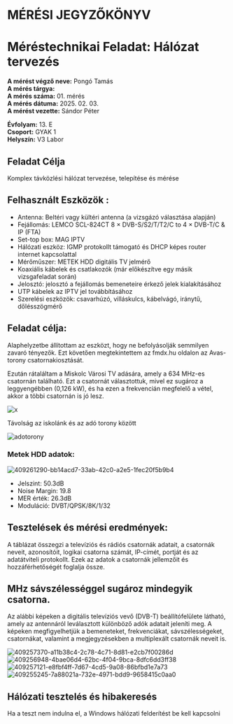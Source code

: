 
# MÉRÉSI JEGYZŐKÖNYV   
# Méréstechnikai Feladat: Hálózat tervezés      

**A mérést végző neve:** Pongó Tamás  
**A mérés tárgya:**    
**A mérés száma:** 01. mérés    
**A mérés dátuma:** 2025. 02. 03.    
**A mérést vezette:** Sándor Péter    

**Évfolyam:** 13. E  
**Csoport:** GYAK 1  
**Helyszín:** V3 Labor  

## Feladat Célja    
Komplex távközlési hálózat tervezése, telepítése és mérése  

## Felhasznált Eszközök :  
- Antenna: Beltéri vagy kültéri antenna (a vizsgázó választása alapján)
- Fejállomás: LEMCO SCL-824CT 8 × DVB-S/S2/T/T2/C to 4 × DVB-T/C & IP (FTA)
- Set-top box: MAG IPTV
- Hálózati eszköz: IGMP protokollt támogató és DHCP képes router internet kapcsolattal
- Mérőműszer: METEK HDD digitális TV jelmérő
- Koaxiális kábelek és csatlakozók (már előkészítve egy másik vizsgafeladat során)
- Jelosztó: jelosztó a fejállomás bemeneteire érkező jelek kialakításához
- UTP kábelek az IPTV jel továbbításához
- Szerelési eszközök: csavarhúzó, villáskulcs, kábelvágó, iránytű, dőlésszögmérő

## Feladat célja:
Alaphelyzetbe állítottam az eszközt, hogy ne befolyásolják semmilyen zavaró tényezők. Ezt követően megtekintettem az fmdx.hu oldalon az Avas-torony csatornakiosztását.

Ezután rátaláltam a Miskolc Városi TV adására, amely a 634 MHz-es csatornán található. Ezt a csatornát választottuk, mivel ez sugároz a leggyengébben (0,126 kW), és ha ezen a frekvencián megfelelő a vétel, akkor a többi csatornán is jó lesz.

![x](https://github.com/user-attachments/assets/49ca5a2d-ff1b-48bb-bf37-3358bd1138e3)

Távolság az iskolánk és az adó torony között

![adotorony](https://github.com/user-attachments/assets/a5d4c0cb-a689-4289-991f-7855c21af0ea)

### Metek HDD adatok:  

![409261290-bb14acd7-33ab-42c0-a2e5-1fec20f5b9b4](https://github.com/user-attachments/assets/71fcbf7c-8233-4026-a6c6-0ddc11813f15)

- Jelszint: 50.3dB
- Noise Margin: 19.8
- MER érték: 26.3dB
- Moduláció: DVBT/QPSK/8K/1/32

## Tesztelések és mérési eredmények:  

A táblázat összegzi a televíziós és rádiós csatornák adatait, a csatornák neveit, azonosítóit, logikai csatorna számát, IP-címét, portját és az adatátviteli protokollt. Ezek az adatok a csatornák jellemzőit és hozzáférhetőségét foglalja össze.  

## MHz sávszélességgel sugároz mindegyik csatorna.
Az alábbi képeken a digitális televíziós vevő (DVB-T) beállítófelülete látható, amely az antennáról leválasztott különböző adók adatait jeleníti meg. A képeken megfigyelhetjük a bemeneteket, frekvenciákat, sávszélességeket, csatornákat, valamint a megjegyzésekben a multiplexált csatornák neveit is.

![409257370-a11b38c4-2c78-4c71-8d81-e2cb7f00286d](https://github.com/user-attachments/assets/7626aa35-25a8-4835-8e9a-cf6d7407aec1)
![409256948-4bae06d4-62bc-4f04-9bca-8dfc6dd3ff38](https://github.com/user-attachments/assets/740530e0-91c0-4542-8e01-594db91b0346)
![409257121-e8fbf4ff-7d67-4cd5-9a08-86bfbd1e7a73](https://github.com/user-attachments/assets/3f1de2f2-89a1-492c-a481-5bf0077b1345)
![409255245-7a88021a-732e-4971-bdd9-9658415c0aa0](https://github.com/user-attachments/assets/661dd022-ac42-48e7-98b7-417fd094abc6)


## Hálózati tesztelés és hibakeresés   

Ha a teszt nem indulna el, a Windows hálózati felderítést be kell kapcsolni  







